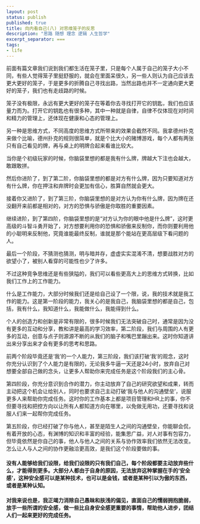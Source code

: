 ```yaml
---
layout: post
status: publish
published: true
title: 向内看自己(八) 对思维笼子的反思
description: "思路 随想 理念 逻辑 人生哲学"
excerpt_separator: ===
tags:
- life
---
```


前面有篇文章我们说到我们都生活在笼子里，只是每个人属于自己的笼子大小不同，有些人觉得笼子里挺舒服的，就会在里面呆很久，另一些人则认为自己应该去更大更好的笼子，于是更多的折腾自己寻找出路，当然出路也并不一定通向更大更好的笼子，我们也有走歧路的时候。

笼子没有极限，永远有更大更好的笼子在等着你去寻找打开它的钥匙，我们也应该量力而为。打开它的钥匙也有很多种，其中一种就是自律，自律不仅体现在对时间和精力的管理上，还体现在健康和心态的管理上。

另一种是思维方式，不同高度的思维方式所带来的效果会截然不同。我拿德州扑克来做个比喻，德州扑克的规则很简单，就是个比大小的赌博游戏，每个人都有两张只有自己看见的牌，再与桌上的明牌合起来看谁比较大。

当你是个初级玩家的时候，你脑袋里想的都是我有什么牌，牌越大下注也会越大，敢跟敢拼。

然后你进阶了，到了第二阶，你脑袋里想的都是对方有什么牌，因为只要知道对方有什么牌，你在押注和弃牌时会更加有信心，胜算自然就会更大。

接着你又进阶了，到了第三阶，你脑袋里想的是对方认为你有什么牌，因为牌在还没翻开来前都是相对的，对方的恐惧与骄傲是你取胜的重要因素。

继续进阶，到了第四阶，你脑袋里想的是“对方认为你的眼中他是什么牌”，这时更高级的斗智斗勇开始了，对方想要利用你的恐惧和骄傲来反制你，而你则要利用他的小聪明来反制他，究竟谁能最终反制，谁就是那个能站在更高层级下看问题的人。

最后一个阶段，不猜测也猜测，明与暗并存，虚虚实实混淆不清，想要战胜对方的欲望小了，被别人看穿的可能性也少了许多。

不过这种竞争思维还是有些狭隘的，我们可以看些更高大上的思维方式转换，比如我们工作上的工作能力。

什么是工作能力，大部分时候我们还是给自己设了一个限，说，我的技术就是我工作的能力。这是第一阶段的能力，我关心的是我自己，我脑袋里想的都是自己，包括，我有什么，我知道什么，我能做什么，我能得到什么。

个人的创造力和创新是非常有限的，很多时候我们无法突破自己时，通常是因为没有更多的互动和分享，教和讲是最高的学习效率，第二阶段，我们与周围的人有更多的互动，创意与点子则源源不断的从我们的脑子和嘴巴里蹦出来。这时你知道讲出来分享出来才会有更多的思考和思路。

前两个阶段毕竟还是‘我’的一个人能力，第三阶段，我们该打破‘我’的观念，这时你充分认识到了个人能力是有限的，无论我多牛逼一天还是24小时，放弃自己对想要全部自己做的念头，让更多人帮助你来完成任务是这个阶段我们的主心骨。

第四阶段，你充分意识到合作的潜力，你主动放弃了自己的研究欲望和成果，转而主动把这个机会让给别人，同时也要求自己主动打破‘我与他人的沟通壁垒’，说服更多人来帮助你完成任务。这时你的工作基本上都是项目管理和HR上的事，你不但要寻找和把控方向以让所有人都知道方向在哪里，以免做无用功，还要寻找和说服人们来一起帮你完成任务。

第五阶段，你已经打破了你与他人，甚至是陌生人之间的沟通壁垒，你能聊会侃，有着开放的心态，有渊博的知识和丰富的经验，能集思广益，对人对事有包容力，但毕竟依然是你自己的事，他人与他人之间的关系与协作效率我们依然无法改变。怎么让人与人之间的协作更融洽更高效，是我们这个阶段要做的事。

#### 没有人能够给我们设限，给我们设限的只有我们自己，每个阶段都要主动放弃些什么，才能得到更多。大部分人都由于自身的原因，无法放弃这种掌握在手的‘安全感’，这种安全感可以是某种技术，也可以是金钱，或者是某种引以为傲的东西，或者是某种认知。

#### 对我来说也是，我正竭力消除自己愚昧和肤浅的偏见，直面自己的懦弱拥抱脆弱，放手一些所谓的安全感，做一些比自身安全感更重要的事情，帮助他人进步，团结人们一起来更好的完成任务。


